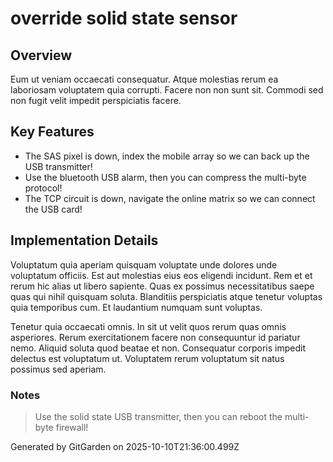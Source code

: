 # override solid state sensor

## Overview
Eum ut veniam occaecati consequatur. Atque molestias rerum ea laboriosam voluptatem quia corrupti. Facere non non sunt sit. Commodi sed non fugit velit impedit perspiciatis facere.

## Key Features
- The SAS pixel is down, index the mobile array so we can back up the USB transmitter!
- Use the bluetooth USB alarm, then you can compress the multi-byte protocol!
- The TCP circuit is down, navigate the online matrix so we can connect the USB card!

## Implementation Details
Voluptatum quia aperiam quisquam voluptate unde dolores unde voluptatum officiis. Est aut molestias eius eos eligendi incidunt. Rem et et rerum hic alias ut libero sapiente. Quas ex possimus necessitatibus saepe quas qui nihil quisquam soluta. Blanditiis perspiciatis atque tenetur voluptas quia temporibus cum. Et laudantium numquam sunt voluptas.
 Tenetur quia occaecati omnis. In sit ut velit quos rerum quas omnis asperiores. Rerum exercitationem facere non consequuntur id pariatur nemo. Aliquid soluta quod beatae et non. Consequatur corporis impedit delectus est voluptatum ut. Voluptatem rerum voluptatum sit natus possimus sed aperiam.

### Notes
> Use the solid state USB transmitter, then you can reboot the multi-byte firewall!

Generated by GitGarden on 2025-10-10T21:36:00.499Z